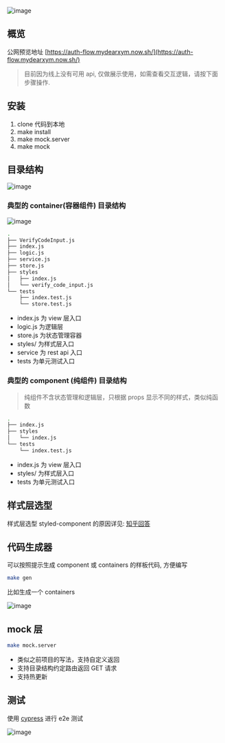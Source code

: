 ![image](https://user-images.githubusercontent.com/6184465/55446887-24d79480-55f4-11e9-900b-09783d0e34f9.png)

## 概览

公网预览地址 [https://auth-flow.mydearxym.now.sh/](https://auth-flow.mydearxym.now.sh/)

> 目前因为线上没有可用 api, 仅做展示使用，如需查看交互逻辑，请按下面步骤操作.

## 安装

1. clone 代码到本地
2. make install
3. make mock.server
4. make mock

## 目录结构

![image](https://user-images.githubusercontent.com/6184465/55447257-9401b880-55f5-11e9-85c6-97c1ceceb224.png)


### 典型的 container(容器组件) 目录结构

![image](https://user-images.githubusercontent.com/6184465/55447267-9cf28a00-55f5-11e9-9423-909cd68a8f8c.png)

```bash
.
├── VerifyCodeInput.js
├── index.js
├── logic.js
├── service.js
├── store.js
├── styles
│   ├── index.js
│   └── verify_code_input.js
└── tests
    ├── index.test.js
    └── store.test.js
```

- index.js   为 view 层入口
- logic.js   为逻辑层
- store.js   为状态管理容器
- styles/    为样式层入口
- service    为 rest api 入口
- tests      为单元测试入口

### 典型的 component (纯组件) 目录结构

> 纯组件不含状态管理和逻辑层，只根据 props 显示不同的样式，类似纯函数

```bash
.
├── index.js
├── styles
│   └── index.js
└── tests
    └── index.test.js
```

- index.js   为 view 层入口
- styles/    为样式层入口
- tests      为单元测试入口


## 样式层选型

样式层选型 styled-component 的原因详见: [知乎回答](https://www.zhihu.com/question/33629737/answer/592881163)



## 代码生成器

可以按照提示生成 component 或 containers 的样板代码, 方便编写

```bash
make gen
```

比如生成一个 containers

![image](https://user-images.githubusercontent.com/6184465/55447324-dc20db00-55f5-11e9-96a5-d9e604ee4e94.png)

## mock 层

```bash
make mock.server
```

- 类似之前项目的写法，支持自定义返回
- 支持目录结构约定路由返回 GET 请求
- 支持热更新

## 测试

使用 [cypress](https://www.cypress.io/) 进行 e2e 测试
 
![image](https://user-images.githubusercontent.com/6184465/55447400-2efa9280-55f6-11e9-9dc8-18dca1fb32db.png)


